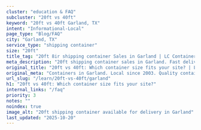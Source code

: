```yaml
---
cluster: "education & FAQ"
subcluster: "20ft vs 40ft"
keyword: "20ft vs 40ft Garland, TX"
intent: "Informational-Local"
page_type: "Blog/FAQ"
city: "Garland, TX"
service_type: "shipping container"
size: "20ft"
title_tag: "20ft 8ir shipping container Sales in Garland | LC Container"
meta_description: "20ft shipping container sales in Garland. Fast delivery, competitive pricing. Serving 20ft vs 40ft area. Quote ID: HZA. Call (214) 524-4168 for your free quote today."
original_title: "20ft vs 40ft: Which container size fits your site? | LC Container"
original_meta: "Containers in Garland. Local since 2003. Quality containers. Fast delivery. Get your free quote — call (214) 524-4168 today. LC Container — your trusted DFW ..."
url_slug: "/learn/20ft-vs-40ft/garland"
h1: "20ft vs 40ft: Which container size fits your site?"
internal_links: "/faq"
priority: 3
notes: ""
noindex: true
image_alt: "20ft shipping container available for delivery in Garland"
last_updated: "2025-10-20"
---
```


<!-- TODO: Add unique city/inventory copy, images, and internal links here. -->
